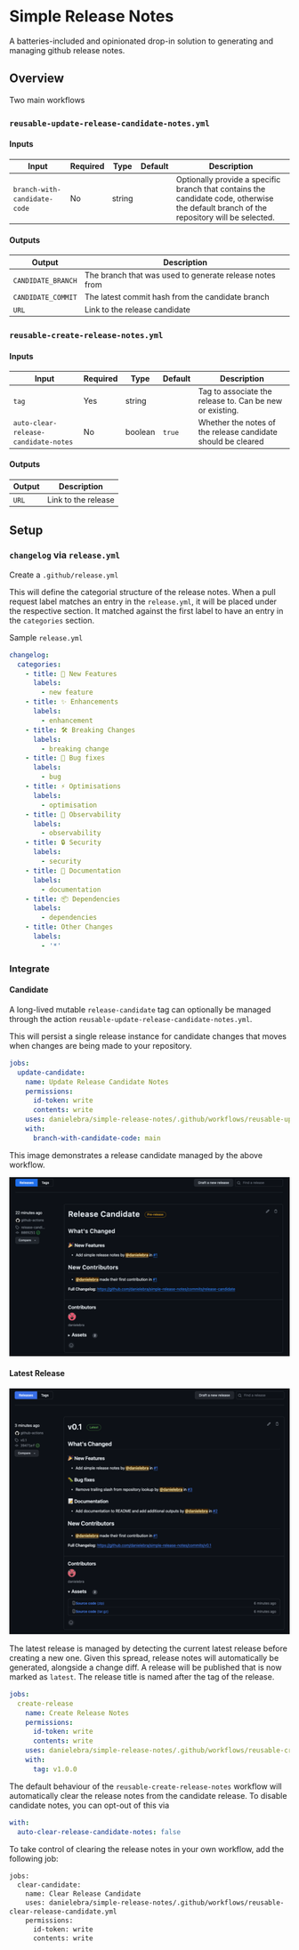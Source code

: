 # Simple Release Notes

A batteries-included and opinionated drop-in solution to generating and managing github release notes.

## Overview

Two main workflows

### `reusable-update-release-candidate-notes.yml`

#### Inputs

| Input                        | Required | Type   | Default | Description                                                                                                                             |
|------------------------------|----------|--------|---------|-----------------------------------------------------------------------------------------------------------------------------------------|
| `branch-with-candidate-code` | No       | string |         | Optionally provide a specific branch that contains the candidate code, otherwise the default branch of the repository will be selected. |

#### Outputs

| Output             | Description                                             |
|--------------------|---------------------------------------------------------|
| `CANDIDATE_BRANCH` | The branch that was used to generate release notes from |
| `CANDIDATE_COMMIT` | The latest commit hash from the candidate branch        |
| `URL`              | Link to the release candidate                           |

### `reusable-create-release-notes.yml`

#### Inputs

| Input                                | Required | Type    | Default | Description                                                  |
|--------------------------------------|----------|---------|---------|--------------------------------------------------------------|
| `tag`                                | Yes      | string  |         | Tag to associate the release to. Can be new or existing.     |
| `auto-clear-release-candidate-notes` | No       | boolean | `true`  | Whether the notes of the release candidate should be cleared |

#### Outputs

| Output | Description         |
|--------|---------------------|
| `URL`  | Link to the release |

## Setup

### `changelog` via `release.yml`

Create a `.github/release.yml`

This will define the categorial structure of the release notes. When a pull request label matches an entry in the `release.yml`, it will be placed under the respective section. It matched against the first label to have an entry in the `categories` section.

Sample `release.yml`

``` yaml
changelog:
  categories:
    - title: 🎉 New Features
      labels:
        - new feature
    - title: ✨ Enhancements
      labels:
        - enhancement
    - title: 🛠 Breaking Changes
      labels:
        - breaking change
    - title: 🐛 Bug fixes
      labels:
        - bug
    - title: ⚡️ Optimisations
      labels:
        - optimisation
    - title: 🔭 Observability
      labels:
        - observability
    - title: 🔒️ Security
      labels:
        - security
    - title: 📝 Documentation
      labels:
        - documentation
    - title: 📦️ Dependencies
      labels:
        - dependencies
    - title: Other Changes
      labels:
        - '*'
```

### Integrate

#### Candidate

A long-lived mutable `release-candidate` tag can optionally be managed through the action `reusable-update-release-candidate-notes.yml`.

This will persist a single release instance for candidate changes that moves when changes are being made to your repository.

``` yaml
jobs:
  update-candidate:
    name: Update Release Candidate Notes
    permissions:
      id-token: write
      contents: write
    uses: danielebra/simple-release-notes/.github/workflows/reusable-update-release-candidate-notes.yml
    with:
      branch-with-candidate-code: main
```

This image demonstrates a release candidate managed by the above workflow.

![Release Candidate](./images/candidate.png)

#### Latest Release

![Latest Release Notes](./images/release.png)

The latest release is managed by detecting the current latest release before creating a new one. Given this spread, release notes will automatically be generated, alongside a change diff. A release will be published that is now marked as `latest`. The release title is named after the tag of the release.

``` yaml
jobs:
  create-release
    name: Create Release Notes
    permissions:
      id-token: write
      contents: write
    uses: danielebra/simple-release-notes/.github/workflows/reusable-create-release-notes.yml
    with:
      tag: v1.0.0
```

The default behaviour of the `reusable-create-release-notes` workflow will automatically clear the release notes from the candidate release. To disable candidate notes, you can opt-out of this via 

``` yaml
with:
  auto-clear-release-candidate-notes: false
```

To take control of clearing the release notes in your own workflow, add the following job:

```
jobs:
  clear-candidate:
    name: Clear Release Candidate
    uses: danielebra/simple-release-notes/.github/workflows/reusable-clear-release-candidate.yml
    permissions:
      id-token: write
      contents: write
```
